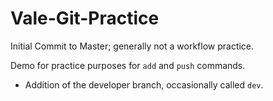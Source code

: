 # Vale-Git-Practice

Initial Commit to Master; generally not a workflow practice.

Demo for practice purposes for `add` and `push` commands.

- Addition of the developer branch, occasionally called `dev`.